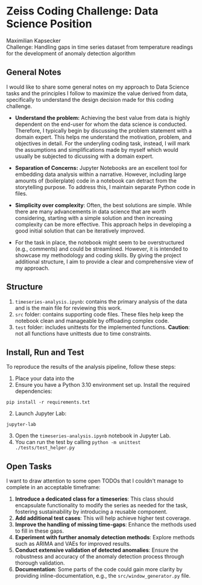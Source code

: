 # Zeiss Coding Challenge: Data Science Position

Maximilian Kapsecker <br>
Challenge: Handling gaps in time series dataset from temperature readings for the development of anomaly detection algorithm

## General Notes

I would like to share some general notes on my approach to Data Science tasks and the principles I follow to maximize the value derived from data, specifically to understand the design decision made for this coding challenge.

- **Understand the problem:** Achieving the best value from data is highly dependent on the end-user for whom the data science is conducted. Therefore, I typically begin by discussing the problem statement with a domain expert. This helps me understand the motivation, problem, and objectives in detail. For the underyling coding task, instead, I will mark the assumptions and simplifications made by myself which would usually be subjected to dicussing with a domain expert.

- **Separation of Concerns:** Jupyter Notebooks are an excellent tool for embedding data analysis within a narrative. However, including large amounts of (boilerplate) code in a notebook can detract from the storytelling purpose. To address this, I maintain separate Python code in files.

- **Simplicity over complexity**: Often, the best solutions are simple. While there are many advancements in data science that are worth considering, starting with a simple solution and then increasing complexity can be more effective. This approach helps in developing a good initial solution that can be iteratively improved.

- For the task in place, the notebook might seem to be overstructured (e.g., comments) and could be streamlined. However, it is intended to showcase my methodology and coding skills. By giving the project additional structure, I aim to provide a clear and comprehensive view of my approach.


## Structure

1. ```timeseries-analysis.ipynb```: contains the primary analysis of the data and is the main file for reviewing this work.
2. ```src``` folder: contains supporting code files. These files help keep the notebook clean and manageable by offloading complex code.
3. ```test``` folder: includes unittests for the implemented functions. **Caution**: not all functions have unittests due to time constraints.

## Install, Run and Test

To reproduce the results of the analysis pipeline, follow these steps:

1. Place your data into the 
1. Ensure you have a Python 3.10 environment set up.
Install the required dependencies:
```
pip install -r requirements.txt
```
2. Launch Jupyter Lab:
```
jupyter-lab
```
3. Open the ```timeseries-analysis.ipynb``` notebook in Jupyter Lab.
4. You can run the test by calling ```python -m unittest ./tests/test_helper.py```

## Open Tasks

I want to draw attention to some open TODOs that I couldn't manage to complete in an acceptable timeframe:

1. **Introduce a dedicated class for a timeseries**: This class should encapsulate functionality to modify the series as needed for the task, fostering sustainability by introducing a reusable component.
2. **Add additional test cases**: This will help achieve higher test coverage.
3. **Improve the handling of missing time-gaps**: Enhance the methods used to fill in these gaps.
4. **Experiment with further anomaly detection methods**: Explore methods such as ARIMA and VAEs for improved results.
5. **Conduct extensive validation of detected anomalies**: Ensure the robustness and accuracy of the anomaly detection process through thorough validation.
6. **Documentation**: Some parts of the code could gain more clarity by providing inline-documentation, e.g., the ```src/window_generator.py``` file.
